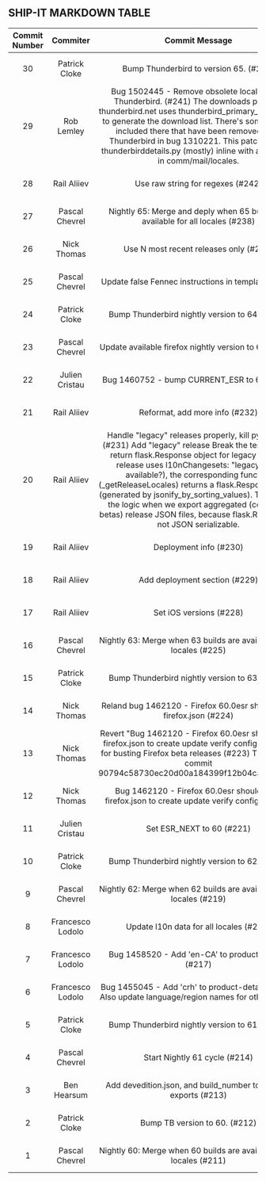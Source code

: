 ## SHIP-IT MARKDOWN TABLE

| Commit Number | Commiter | Commit Message | Commit Url | Date | 
|:---:|:----:|:----------------------------------:|:------:|:----:| 
|30|Patrick Cloke|Bump Thunderbird to version 65. (#239)|[URL](https://github.com/mozilla-releng/ship-it/commit/95c5ff57a76bce69795c40f78dbaeb06edf64f40)|2018-10-29 22:40:41 
|29|Rob Lemley|Bug 1502445 - Remove obsolete locales from Thunderbird. (#241)  The downloads page on thunderbird.net uses thunderbird_primary_builds.json  to generate the download list. There's some locales included there  that have been removed from Thunderbird in bug 1310221. This patch  brings thunderbirddetails.py (mostly) inline with all-locales in  comm/mail/locales.|[URL](https://github.com/mozilla-releng/ship-it/commit/0ba35b256822831a1e78c05fbe673cb85c6f3b92)|2018-10-29 22:30:04 
|28|Rail Aliiev|Use raw string for regexes (#242)|[URL](https://github.com/mozilla-releng/ship-it/commit/9c3ecce6e99318b6e1e8d02cfb7a5387845b2cf1)|2018-10-29 22:22:50 
|27|Pascal Chevrel|Nightly 65: Merge and deply when 65 builds are available for all locales (#238)|[URL](https://github.com/mozilla-releng/ship-it/commit/147947809b8d50f473f7396a46f29bdf6b13d0d3)|2018-10-23 09:27:10 
|26|Nick Thomas|Use N most recent releases only (#237)|[URL](https://github.com/mozilla-releng/ship-it/commit/4648ee60b768292498970b8cea7ea2e759a818f4)|2018-10-17 20:10:15 
|25|Pascal Chevrel|Update false Fennec instructions in template (#236)|[URL](https://github.com/mozilla-releng/ship-it/commit/cced97b55b1bd3d08ddd2dc5f1423da60bd54a66)|2018-09-10 16:20:59 
|24|Patrick Cloke|Bump Thunderbird nightly version to 64. (#234)|[URL](https://github.com/mozilla-releng/ship-it/commit/403a63a189482ab59d7ad4550444c4cdcf381878)|2018-09-05 14:40:36 
|23|Pascal Chevrel|Update available firefox nightly version to 64. (#233)|[URL](https://github.com/mozilla-releng/ship-it/commit/0ad9c35d0a18e6b39b2c2c3ffe12461051f68033)|2018-09-05 14:28:27 
|22|Julien Cristau|Bug 1460752 - bump CURRENT_ESR to 60 (#235)|[URL](https://github.com/mozilla-releng/ship-it/commit/1837914a0af0db45e09fa3cdbca4a37b945d5d46)|2018-09-05 13:27:57 
|21|Rail Aliiev|Reformat, add more info (#232)|[URL](https://github.com/mozilla-releng/ship-it/commit/1e6660d55f6c8b99d3f134c8140e8288ad637af0)|2018-07-13 20:49:08 
|20|Rail Aliiev|Handle "legacy" releases properly, kill python2.6 (#231)    Add "legacy" release      Break the tests      Do not return flask.Response object for legacy        When a release uses l10nChangesets: "legacy" (not available?), the      corresponding function (_getReleaseLocales) returns a flask.Response      object (generated by jsonify_by_sorting_values). This breaks the logic      when we export aggregated (combined betas) release JSON files, because      flask.Response is not JSON serializable.|[URL](https://github.com/mozilla-releng/ship-it/commit/02fe79e54538f82c57581743bf7dbde4c266482e)|2018-07-11 02:19:18 
|19|Rail Aliiev|Deployment info (#230)|[URL](https://github.com/mozilla-releng/ship-it/commit/a28f79c2cd1f3576685ffcb141ad9000dcfe2053)|2018-07-10 15:44:51 
|18|Rail Aliiev|Add deployment section (#229)|[URL](https://github.com/mozilla-releng/ship-it/commit/a31b5402e764e28bc78bc9468061f40400f754d2)|2018-07-10 14:06:41 
|17|Rail Aliiev|Set iOS versions (#228)|[URL](https://github.com/mozilla-releng/ship-it/commit/6aac6e285d6c02e072690fd8bdce4270041c621e)|2018-06-27 09:47:07 
|16|Pascal Chevrel|Nightly 63: Merge when 63 builds are available for all locales (#225)|[URL](https://github.com/mozilla-releng/ship-it/commit/def2841273e1b7364b8c8c610a2e310568c2c8df)|2018-06-26 14:05:31 
|15|Patrick Cloke|Bump Thunderbird nightly version to 63. (#226)|[URL](https://github.com/mozilla-releng/ship-it/commit/e424531c72abdf505f2ce542d436cef2ec637e27)|2018-06-26 13:59:55 
|14|Nick Thomas|Reland bug 1462120 - Firefox 60.0esr should be in firefox.json (#224)|[URL](https://github.com/mozilla-releng/ship-it/commit/fb7fb746d772b13a69571e4dc61360b5cf040861)|2018-05-30 09:56:19 
|13|Nick Thomas|Revert "Bug 1462120 - Firefox 60.0esr should be in firefox.json to create update verify configs (#222)" for busting Firefox beta releases (#223)  This reverts commit 90794c58730ec20d00a184399f12b04cadc45484.|[URL](https://github.com/mozilla-releng/ship-it/commit/0097b55e7faae10ee2356a406e22ed557dfc5e71)|2018-05-24 21:08:22 
|12|Nick Thomas|Bug 1462120 - Firefox 60.0esr should be in firefox.json to create update verify configs (#222)|[URL](https://github.com/mozilla-releng/ship-it/commit/90794c58730ec20d00a184399f12b04cadc45484)|2018-05-23 23:35:01 
|11|Julien Cristau|Set ESR_NEXT to 60 (#221)|[URL](https://github.com/mozilla-releng/ship-it/commit/780cba2177660cd82cd24d364adcdb456878baf7)|2018-05-09 13:51:55 
|10|Patrick Cloke|Bump Thunderbird nightly version to 62. (#220)|[URL](https://github.com/mozilla-releng/ship-it/commit/18031eeb402d51ee15945a23cdea6630eb126db0)|2018-05-08 02:20:00 
|9|Pascal Chevrel|Nightly 62: Merge when 62 builds are available for all locales (#219)|[URL](https://github.com/mozilla-releng/ship-it/commit/db84c96e73f3a969414bab83840d5efc8583e6ee)|2018-05-08 02:16:51 
|8|Francesco Lodolo|Update l10n data for all locales (#218)|[URL](https://github.com/mozilla-releng/ship-it/commit/7c9690e706ae89b985fec832df8e418d9879f7fe)|2018-05-02 14:05:47 
|7|Francesco Lodolo|Bug 1458520 - Add 'en-CA' to product-details (#217)|[URL](https://github.com/mozilla-releng/ship-it/commit/0617ca01994f7b5bab4d45ae65c935c1c5b30c1f)|2018-05-02 13:58:03 
|6|Francesco Lodolo|Bug 1455045 - Add 'crh' to product-details (#216)  Also update language/region names for other locales|[URL](https://github.com/mozilla-releng/ship-it/commit/b1485ef51368545564b479e5d3d4a85f530f778d)|2018-04-18 18:43:51 
|5|Patrick Cloke|Bump Thunderbird nightly version to 61. (#215)|[URL](https://github.com/mozilla-releng/ship-it/commit/98d08b2653c7f171e21e9fd018484c8f3388037c)|2018-03-12 20:33:04 
|4|Pascal Chevrel|Start Nightly 61 cycle (#214)|[URL](https://github.com/mozilla-releng/ship-it/commit/6b0b6849402a2dd47dd20d17d9d4f5baf59fe021)|2018-03-12 19:51:27 
|3|Ben Hearsum|Add devedition.json, and build_number to product exports (#213)|[URL](https://github.com/mozilla-releng/ship-it/commit/b9785e897f9d7f9f79ae85cf4df015ac3d93b6bc)|2018-02-09 13:54:16 
|2|Patrick Cloke|Bump TB version to 60. (#212)|[URL](https://github.com/mozilla-releng/ship-it/commit/7bf4adb2f5ee1c0d6e62f07b667ed3301d215ce8)|2018-02-05 14:55:48 
|1|Pascal Chevrel|Nightly 60: Merge when 60 builds are available for all locales (#211)|[URL](https://github.com/mozilla-releng/ship-it/commit/302edc8b442c606a73bd12538727ab3a775f5f73)|2018-01-23 07:45:25 


